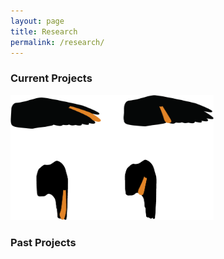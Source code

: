 ```yaml
---
layout: page
title: Research
permalink: /research/
---
```

### Current Projects
<a href="/research_pages/ffint.md">
<img border="0" alt="FFINT" src="/images/ffint.png" width="325" height="200">
</a></br>

### Past Projects


